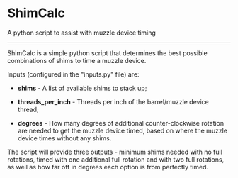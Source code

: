# ShimCalc
A python script to assist with muzzle device timing

-----

ShimCalc is a simple python script that determines the best possible combinations of shims to time a muzzle device.

Inputs (configured in the "inputs.py" file) are:

* **shims** - A list of available shims to stack up;

* **threads_per_inch** - Threads per inch of the barrel/muzzle device thread;

* **degrees** - How many degrees of additional counter-clockwise rotation are needed to get the muzzle device timed, based on where the muzzle device times without any shims.

The script will provide three outputs - minimum shims needed with no full rotations, timed with one additional full rotation and with two full rotations, as well as how far off in degrees each option is from perfectly timed.
